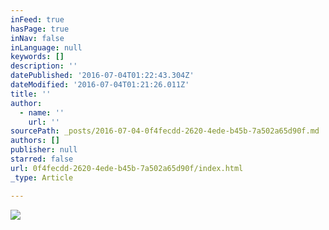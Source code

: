 ```yaml
---
inFeed: true
hasPage: true
inNav: false
inLanguage: null
keywords: []
description: ''
datePublished: '2016-07-04T01:22:43.304Z'
dateModified: '2016-07-04T01:21:26.011Z'
title: ''
author:
  - name: ''
    url: ''
sourcePath: _posts/2016-07-04-0f4fecdd-2620-4ede-b45b-7a502a65d90f.md
authors: []
publisher: null
starred: false
url: 0f4fecdd-2620-4ede-b45b-7a502a65d90f/index.html
_type: Article

---
```

![](https://the-grid-user-content.s3-us-west-2.amazonaws.com/84e24044-3529-47e6-8f0b-65391749468c.jpg)
